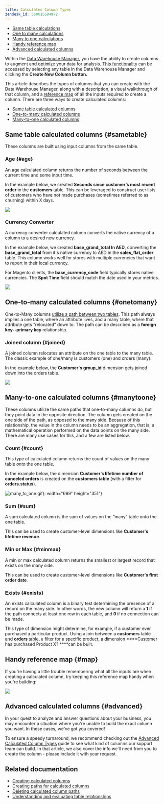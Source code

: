 ```yaml
---
title: Calculated Column Types
zendesk_id: 360016504972
---
```


* [Same table calculations](../#sametable)
* [One to many calculations](../#onetomany)
* [Many to one calculations](../#manytoone)
* [Handy reference map](../#map)
* [Advanced calculated columns](../#advanced)

Within the [Data Warehouse Manager](../data-analyst/data-warehouse-mgr/tour-dwm.md), you have the ability to create columns to augment and optimize your data for analysis. [This functionality](../data-analyst/data-warehouse-mgr/creating-calculated-columns.md) can be accessed by selecting any table in the Data Warehouse Manager and clicking the **Create New Column button.**

This article describes the types of columns that you can create with the Data Warehouse Manager, along with a description, a visual walkthrough of that column, and a [reference map](../#map) of all the inputs required to create a column. There are three ways to create calculated columns:

* [Same table calculated columns](../#sametable)
* [One-to-many calculated columns](../#onetomany)
* [Many-to-one calculated columns](../#manytoone)

## Same table calculated columns {#sametable}

These columns are built using input columns from the same table.

### Age {#age}

An age calculated column returns the number of seconds between the current time and some input time.

In the example below, we created **Seconds since customer’s most recent order** in the <strong>customers </strong>table. This can be leveraged to construct user lists of customers who have not made purchases (sometimes referred to as churning) within X days.

![](../assets/age.gif)

### Currency Converter

A currency converter calculated column converts the native currency of a column to a desired new currency.

In the example below, we created **base\_grand\_total In AED**, converting the **base\_grand\_total** from it\'s native currency to AED in the **sales\_flat\_order** table. This column works well for stores with multiple currencies that want to report in their local currency.

For Magento clients, the **base\_currency\_code** field typically stores native currencies. The **Spot Time** field should match the date used in your metrics.

![](../assets/currency_converter.png)

## One-to-many calculated columns {#onetomany}

One-to-Many columns [utilize a path between two tables](../data-analyst/data-warehouse-mgr/create-paths-calc-columns.md). This path always implies a one table, where an attribute lives, and a many table, where that attribute gets “relocated” down to. The path can be described as a **foreign key--primary key** relationship.

### Joined column {#joined}

A joined column relocates an attribute on the one table *to* the many table. The classic example of one/many is customers (one) and orders (many).

In the example below, the **Customer\'s group\_id** dimension gets joined down into the orders table.

![](../assets/joined_column.gif)

## Many-to-one calculated columns {#manytoone}

These columns utilize the same paths that one-to-many columns do, but they point data in the opposite direction. The column gets created on the one side of the path, as opposed to the many side. Because of this relationship, the value in the column needs to be an aggregation, that is, a mathematical operation performed on the data points on the many side. There are many use cases for this, and a few are listed below.

### Count {#count}

This type of calculated column returns the count of values on the many table *onto* the one table.

In the example below, the dimension **Customer’s lifetime number of canceled orders** is created on the **customers table** (with a filter for **orders.status**).

![many\_to\_one.gif](../assets/many_to_one.gif){: width="699" height="351"}

### Sum {#sum}

A sum calculated column is the sum of values on the “many” table onto the one table.

This can be used to create customer-level dimensions like **Customer\'s lifetime revenue**.

### Min or Max {#minmax}

A min or max calculated column returns the smallest or largest record that exists on the many side.

This can be used to create customer-level dimensions like **Customer\'s first order date**.

### Exists {#exists}

An exists calculated column is a binary test determining the presence of a record on the many side. In other words, the new column will return a **1** if the path connects at least one row in each table, and <strong>0 </strong>if no connection can be made.

This type of dimension might determine, for example, if a customer ever purchased a particular product. Using a join between a **customers** table and <strong>orders </strong>table, a filter for a specific product, a dimension ****Customer has purchased Product X? ****can be built.

## Handy reference map {#map}

If you\'re having a little trouble remembering what all the inputs are when creating a calculated column, try keeping this reference map handy when you\'re building:

![](../assets/merged_reference_map.png)

## Advanced calculated columns {#advanced}

In your quest to analyze and answer questions about your business, you may encounter a situation where you\'re unable to build the exact column you want. In these cases, we\'ve got you covered!

To ensure a speedy turnaround, we recommend checking out the [Advanced Calculated Column Types](../data-analyst/data-warehouse-mgr/adv-calc-columns.md) guide to see what kind of columns our support team can build. In that article, we also cover the info we\'ll need from you to create the column - please include it with your request.

## Related documentation

* [Creating calculated columns](../data-analyst/data-warehouse-mgr/creating-calculated-columns.md)
* [Creating paths for calculated columns](../data-analyst/data-warehouse-mgr/create-paths-calc-columns.md)
* [Deleting calculated column paths](../data-analyst/data-warehouse-mgr/delete-calc-column-paths.md)
* [Understanding and evaluating table relationships](../data-analyst/data-warehouse-mgr/table-relationships.md)
